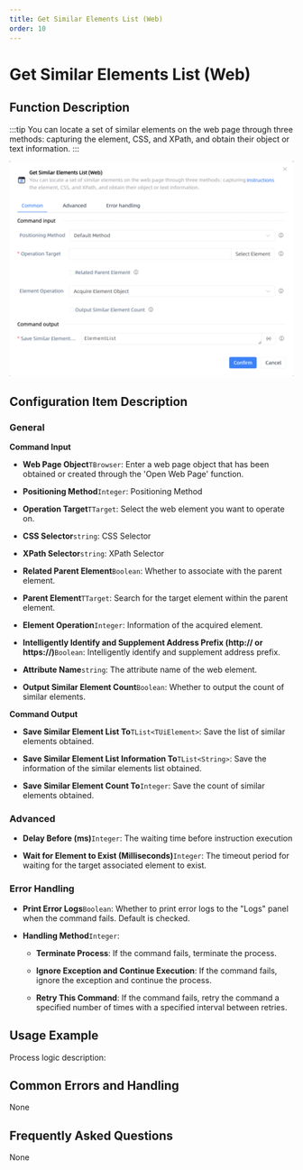 ```yaml
---
title: Get Similar Elements List (Web)
order: 10
---
```


# Get Similar Elements List (Web)

## Function Description

:::tip 
You can locate a set of similar elements on the web page through three methods: capturing the element, CSS, and XPath, and obtain their object or text information.
:::

![Get Similar Elements List (Web)](../../../assets/Get%20Similar%20Elements%20List%20(Web)_command.png)

## Configuration Item Description

### General

**Command Input**

- **Web Page Object**`TBrowser`: Enter a web page object that has been obtained or created through the 'Open Web Page' function.

- **Positioning Method**`Integer`: Positioning Method

- **Operation Target**`TTarget`: Select the web element you want to operate on.

- **CSS Selector**`string`: CSS Selector

- **XPath Selector**`string`: XPath Selector

- **Related Parent Element**`Boolean`: Whether to associate with the parent element.

- **Parent Element**`TTarget`: Search for the target element within the parent element.

- **Element Operation**`Integer`: Information of the acquired element.

- **Intelligently Identify and Supplement Address Prefix (http:// or https://)**`Boolean`: Intelligently identify and supplement address prefix.

- **Attribute Name**`string`: The attribute name of the web element.

- **Output Similar Element Count**`Boolean`: Whether to output the count of similar elements.


**Command Output**

- **Save Similar Element List To**`TList<TUiElement>`: Save the list of similar elements obtained.

- **Save Similar Element List Information To**`TList<String>`: Save the information of the similar elements list obtained.

- **Save Similar Element Count To**`Integer`: Save the count of similar elements obtained.

### Advanced

- **Delay Before (ms)**`Integer`: The waiting time before instruction execution

- **Wait for Element to Exist (Milliseconds)**`Integer`: The timeout period for waiting for the target associated element to exist.

### Error Handling

- **Print Error Logs**`Boolean`: Whether to print error logs to the "Logs" panel when the command fails. Default is checked. 

- **Handling Method**`Integer`:

    - **Terminate Process**: If the command fails, terminate the process.

    - **Ignore Exception and Continue Execution**: If the command fails, ignore the exception and continue the process.

    - **Retry This Command**: If the command fails, retry the command a specified number of times with a specified interval between retries.

## Usage Example

Process logic description:

## Common Errors and Handling

None

## Frequently Asked Questions

None

